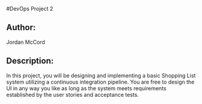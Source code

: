 #DevOps Project 2

<h2>Author:</h2>
Jordan McCord

<h2>Description:</h2>
In this project, you will be designing and implementing a basic Shopping List system utilizing a continuous integration pipeline. You are free to design the UI in any way you like as long as the system meets requirements established by the user stories and acceptance tests.

